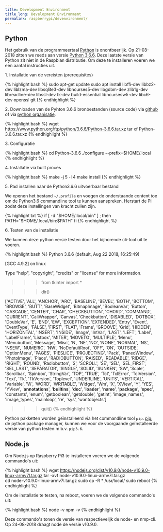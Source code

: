 ```yaml
---
title: Development Environment
title_long: Development Environment
permalink: raspberrypi/devenvironment/
---
```


Python
------

Het gebruik van de programmeertaal [Python](https://www.python.org/) is onontbeerlijk. Op 21-08-2018 zitten we reeds aan versie [Python 3.6.6](https://docs.python.org/release/3.6.6/). Deze laatste versie van Python zit niet in de Raspbian distributie. Om deze te installeren voeren we een aantal instructies uit.

1\. Installatie van de vereisten (prerequisites)

{% highlight bash %}
sudo apt-get update
sudo apt install libffi-dev libbz2-dev liblzma-dev libsqlite3-dev libncurses5-dev libgdbm-dev zlib1g-dev libreadline-dev libssl-dev tk-dev build-essential libncursesw5-dev libc6-dev openssl git
{% endhighlight %}

2\. Downloaden van de Pyhton 3.6.6 bronbestanden (source code) via [github](https://github.com/python/cpython/archive/v3.6.6.tar.gz) of via [python organisatie](https://www.python.org/ftp/python/3.6.6/Python-3.6.6.tar.xz).


{% highlight bash %}
wget https://www.python.org/ftp/python/3.6.6/Python-3.6.6.tar.xz
tar xf Python-3.6.6.tar.xz 
{% endhighlight %}

3\. Configuratie

{% highlight bash %}
cd Python-3.6.6
./configure --prefix=$HOME/.local
{% endhighlight %}

4\. Installatie via built proces

{% highlight bash %}
make -j 5 -l 4
make install
{% endhighlight %}

5\. Pad installen naar de Python3.6.6 uitvoerbaar bestand

We openen het bestand `~/.profile` en voegen de onderstaande content toe om de Python3.6 commandline tool te kunnen aanspreken. Herstart de Pi zodat deze instellingen van kracht zullen zijn.

{% highlight txt %}
if [ -d "$HOME/.local/bin" ] ; then
	PATH="$HOME/.local/bin:$PATH"
fi
{% endhighlight %}

6\. Testen van de installatie

We kunnen deze python versie testen door het bijhorende cli-tool uit te voeren.

{% highlight bash %}
Python 3.6.6 (default, Aug 22 2018, 16:25:49) 

[GCC 4.9.2] on linux

Type "help", "copyright", "credits" or "license" for more information.

>>> from tkinter import *

>>> dir()

['ACTIVE', 'ALL', 'ANCHOR', 'ARC', 'BASELINE', 'BEVEL', 'BOTH', 'BOTTOM', 'BROWSE', 'BUTT', 'BaseWidget', 'BitmapImage', 'BooleanVar', 'Button', 'CASCADE', 'CENTER', 'CHAR', 'CHECKBUTTON', 'CHORD', 'COMMAND', 'CURRENT', 'CallWrapper', 'Canvas', 'Checkbutton', 'DISABLED', 'DOTBOX', 'DoubleVar', 'E', 'END', 'EW', 'EXCEPTION', 'EXTENDED', 'Entry', 'Event', 'EventType', 'FALSE', 'FIRST', 'FLAT', 'Frame', 'GROOVE', 'Grid', 'HIDDEN', 'HORIZONTAL', 'INSERT', 'INSIDE', 'Image', 'IntVar', 'LAST', 'LEFT', 'Label', 'LabelFrame', 'Listbox', 'MITER', 'MOVETO', 'MULTIPLE', 'Menu', 'Menubutton', 'Message', 'Misc', 'N', 'NE', 'NO', 'NONE', 'NORMAL', 'NS', 'NSEW', 'NUMERIC', 'NW', 'NoDefaultRoot', 'OFF', 'ON', 'OUTSIDE', 'OptionMenu', 'PAGES', 'PIESLICE', 'PROJECTING', 'Pack', 'PanedWindow', 'PhotoImage', 'Place', 'RADIOBUTTON', 'RAISED', 'READABLE', 'RIDGE', 'RIGHT', 'ROUND', 'Radiobutton', 'S', 'SCROLL', 'SE', 'SEL', 'SEL_FIRST', 'SEL_LAST', 'SEPARATOR', 'SINGLE', 'SOLID', 'SUNKEN', 'SW', 'Scale', 'Scrollbar', 'Spinbox', 'StringVar', 'TOP', 'TRUE', 'Tcl', 'TclError', 'TclVersion', 'Text', 'Tk', 'TkVersion', 'Toplevel', 'UNDERLINE', 'UNITS', 'VERTICAL', 'Variable', 'W', 'WORD', 'WRITABLE', 'Widget', 'Wm', 'X', 'XView', 'Y', 'YES', 'YView', '__annotations__', '__builtins__', '__doc__', '__loader__', '__name__', '__package__', '__spec__', 'constants', 'enum', 'getboolean', 'getdouble', 'getint', 'image_names', 'image_types', 'mainloop', 're', 'sys', 'wantobjects']

>>> quit()
{% endhighlight %}

Python pakketten worden geïnstalleerd via het commandline tool `pip`. [pip](https://pypi.org/project/pip/), de python package manager, kunnen we voor de voorgaande geïnstalleerde versie van python testen m.b.v. `pip3.6`.


Node.js
-------

Om Node.js op Raspberry Pi3 te installeren voeren we de volgende commando's uit:

{% highlight bash %} 
wget https://nodejs.org/dist/v10.9.0/node-v10.9.0-linux-armv7l.tar.gz 
tar -xvf node-v10.9.0-linux-armv7l.tar.gz  
cd node-v10.9.0-linux-armv7l.tar.gz 
sudo cp -R * /usr/local/ 
sudo reboot 
{% endhighlight %}

Om de installatie te testen, na reboot, voeren we de volgende commando's uit:

{% highlight bash %}
node -v
npm -v
{% endhighlight %}

Deze commando's tonen de versie van respectievelijk de node- en nmp-cli. Op 24-08-2018 draagt node de versie v10.9.0.